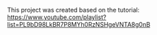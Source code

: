 This project was created based on the tutorial: https://www.youtube.com/playlist?list=PL9bD98LkBR7P8MYh0RzNSHgeVNTA8g0nB
